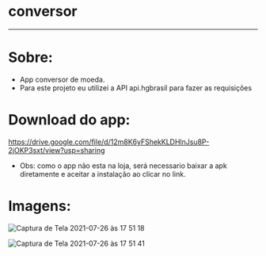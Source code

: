 # conversor

<hr/>

# Sobre:
- App conversor de moeda.<br>
- Para este projeto eu utilizei a API api.hgbrasil para fazer as requisições

# Download do app:
https://drive.google.com/file/d/12m8K6yFShekKLDHlnJsu8P-2jOKP3sxt/view?usp=sharing <br>
- Obs: como o app não esta na loja, será necessario baixar a apk diretamente e aceitar a instalação ao clicar no link.

# Imagens:

![Captura de Tela 2021-07-26 às 17 51 18](https://user-images.githubusercontent.com/76439349/127058607-d47f9ce9-a893-4b6d-9dcf-1c4be4d865fd.png)


![Captura de Tela 2021-07-26 às 17 51 41](https://user-images.githubusercontent.com/76439349/127058625-11c3c2ca-5327-43b7-8b9c-19d101d7bfc3.png)
